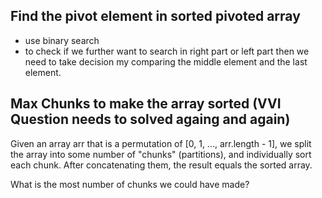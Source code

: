 ## Find the pivot element in sorted pivoted array

- use binary search 
- to check if we further want to search in right part or left part then we need to take decision my comparing the middle element and the last element.




## Max Chunks to make the array sorted (VVI Question needs to solved againg and again)

Given an array arr that is a permutation of [0, 1, ..., arr.length - 1], we split the array into some number of "chunks" (partitions), and individually sort each chunk.  After concatenating them, the result equals the sorted array.

What is the most number of chunks we could have made?